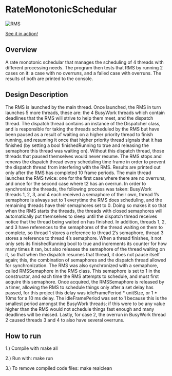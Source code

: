 # RateMonotonicSchedular

![RMS](https://user-images.githubusercontent.com/43594702/119717463-2e976400-be1b-11eb-8c5c-105db3d6ffc2.png)

[See it in action!](https://www.youtube.com/watch?v=IFFv3lsrcFI)

## Overview 
A rate monotonic schedular that manages the scheduling of 4 threads with different processing needs. The program 
then tests that RMS by running 2 cases on it: a case with no overruns, and a failed case with overruns. The results of 
both are printed to the console. 

## Design Description

The RMS is launched by the main thread. Once launched, the RMS in turn launches 5 more threads, these are: the 4 BusyWork threads which contain deadlines that the RMS will strive to help them meet, and the dispatch thread. The dispatch thread contains an instance of the Dispatcher class, and is responsible for taking the threads scheduled by the RMS but have been paused as a result of waiting on a higher priority thread to finish running, and resuming it once that higher priority thread signals that it has finished (by setting a bool finishedRunning to true and releasing the semaphore this thread was waiting on). Without this dispatch thread, those threads that paused themselves would never resume. The RMS stops and renews the dispatch thread every scheduling time frame in order to prevent the dispatch thread from interfering with the RMS. Results are printed out only after the RMS has completed 10 frame periods. The main thread launches the RMS twice: one for the first case where there are no overruns, and once for the second case where t2 has an overrun. In order to synchronize the threads, the following process was taken: BusyWork threads 1, 2, 3, and 4 each received a semaphore of their own, thread 1’s semaphore is always set to 1 everytime the RMS does scheduling, and the remaining threads have their semaphores set to 0. Doing so makes it so that when the RMS starts the threads, the threads with closed semaphores will automatically put themselves to sleep until the dispatch thread receives notice that the thread being waited on has finished. In addition, threads 1, 2, and 3 have references to the semaphores of the thread waiting on them to complete, so thread 1 stores a reference to thread 2’s semaphore, thread 3 stores a reference to thread 4’s semaphore. When a thread finishes, it not only sets its finishedRunning bool to true and increments its counter for how many times it ran, but also releases the semaphore of the thread waiting on it, so that when the dispatch resumes that thread, it does not pause itself again; this, the combination of semaphores and the dispatch thread allowed for synchronization. The RMS was also synchronized with a semaphore, called RMSSemaphore in the RMS class. This semaphore is set to 1 in the constructor, and each time the RMS attempts to schedule, and must first acquire this semaphore. Once acquired, the RMSSemaphore is released by a timer, allowing the RMS to schedule things only after a set delay has passed, for this project this delay was idleFramePeriod * unitSize, or 1 * 10ms for a 10 ms delay. The idleFramePeriod was set to 1 because this is the smallest period amongst the BusyWork threads; if this were to be any value higher than the RMS would not schedule things fast enough and many deadlines will be missed. Lastly, for case 2, the overrun in BusyWork thread 2 caused threads 3 and 4 to also have several overruns.

## How to run 

1.) Compile with make all 

2.) Run with: make run 

3.) To remove compiled code files: make realclean
